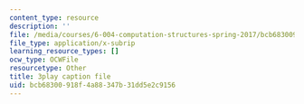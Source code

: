 ```yaml
---
content_type: resource
description: ''
file: /media/courses/6-004-computation-structures-spring-2017/bcb68300918f4a88347b31dd5e2c9156_3eQh_W8YF_g.srt
file_type: application/x-subrip
learning_resource_types: []
ocw_type: OCWFile
resourcetype: Other
title: 3play caption file
uid: bcb68300-918f-4a88-347b-31dd5e2c9156
---
```

